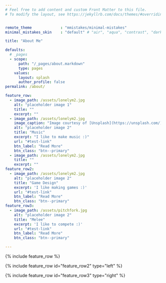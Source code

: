 ```yaml
---
# Feel free to add content and custom Front Matter to this file.
# To modify the layout, see https://jekyllrb.com/docs/themes/#overriding-theme-defaults


remote_theme             : "mmistakes/minimal-mistakes"
minimal_mistakes_skin    : "default" # "air", "aqua", "contrast", "dark", "dirt", "neon", "mint", "plum", "sunrise"

title: "About Me"

defaults:
  # _pages
  - scope:
      path: "/_pages/about.markdown"
      type: pages
    values:
      layout: splash
      author_profile: false
permalink: /about/

feature_row:
  - image_path: /assets/lonelym2.jpg
    alt: "placeholder image 1"
    title: ""
    excerpt: ""
  - image_path: /assets/lonelym2.jpg
    image_caption: "Image courtesy of [Unsplash](https://unsplash.com/)"
    alt: "placeholder image 2"
    title: "Music"
    excerpt: "I like to make music :)"
    url: "#test-link"
    btn_label: "Read More"
    btn_class: "btn--primary"
  - image_path: /assets/lonelym2.jpg
    title: ""
    excerpt: ""
feature_row2:
  - image_path: /assets/lonelym2.jpg
    alt: "placeholder image 2"
    title: "Game Design"
    excerpt: 'I like making games :)'
    url: "#test-link"
    btn_label: "Read More"
    btn_class: "btn--primary"
feature_row3:
  - image_path: /assets/pitchfork.jpg
    alt: "placeholder image 2"
    title: "Melee"
    excerpt: 'I like to compete :)'
    url: "#test-link"
    btn_label: "Read More"
    btn_class: "btn--primary"

---
```


{% include feature_row %}

{% include feature_row id="feature_row2" type="left" %}

{% include feature_row id="feature_row3" type="right" %}